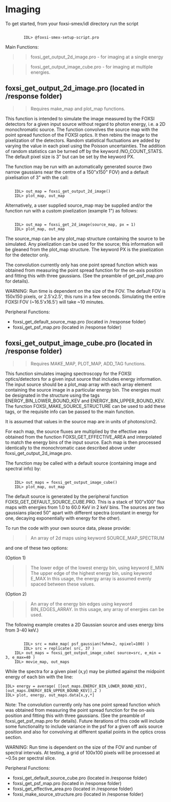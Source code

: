 Imaging
=======

To get started, from your foxsi-smex/idl directory run the script 

```

        IDL> @foxsi-smex-setup-script.pro

```

Main Functions:

>> foxsi_get_output_2d_image.pro    - for imaging at a single energy

>> foxsi_get_output_image_cube.pro  - for imaging at multiple energies.


foxsi_get_output_2d_image.pro                       (located in /response folder)
-----------------------------

>> Requires make_map and plot_map functions.

This function is intended to simulate the image measured by the FOXSI detectors for a
given input source without regard to photon energy, i.e. a 2D monochromatic source.
The function convolves the source map with the point spread function of the FOXSI optics.
It then rebins the image to the pixelization of the detectors.  Random statistical 
fluctuations are added by varying the value in each pixel using the Poisson uncertainties. 
The addition of random statistics can be turned off by the keyword /NO_COUNT_STATS. 
The default pixel size is 3" but can be set by the keyword PX.

The function may be run with an automatically generated source (two narrow gaussians 
near the centre of a 150"x150" FOV) and a default pixelisation of 3" with the call:

```

    IDL> out_map = foxsi_get_output_2d_image()
    IDL> plot_map, out_map

```

Alternatively, a user supplied source_map may be supplied and/or the function run with a
custom pixelization (example 1") as follows:

```

    IDL> out_map = foxsi_get_2d_image(source_map, px = 1)
    IDL> plot_map, out_map

```

The source_map can be any plot_map structure containing the source to be simulated. 
Any pixelization can be used for the source; this information will be gleaned from the 
plot_map structure.  The keyword PX is the pixelization for the detector only. 

The convolution currently only has one point spread function which was obtained from 
measuring the point spread function for the on-axis position and fitting this with 
three gaussians. (See the preamble of get_psf_map.pro for details).


WARNING: Run time is dependent on the size of the FOV. The default FOV is 150x150 pixels,
or 2.5'x2.5', this runs in a few seconds. Simulating the entire FOXSI FOV (~16.5'x16.5')
will take ~10 minutes.


Peripheral Functions:
- foxsi_get_default_source_map.pro            (located in /response folder)
- foxsi_get_psf_map.pro                       (located in /response folder)



foxsi_get_output_image_cube.pro                       (located in /response folder)
-------------------------------

>> Requires MAKE_MAP, PLOT_MAP, ADD_TAG functions.

This function simulates imaging spectroscopy for the FOXSI optics/detectors for a
given input source that includes energy information.  The input source should be a 
plot_map array with each array element containing the source image in a particular 
energy bin.  The energies must be designated in the structure using the tags 
ENERGY_BIN_LOWER_BOUND_KEV and ENERGY_BIN_UPPER_BOUND_KEV.  The function 
FOXSI_MAKE_SOURCE_STRUCTURE can be used to add these tags, or the requisite info can 
be passed to the main function.

It is assumed that values in the source map are in units of photons/cm2.

For each map, the source fluxes are multiplied by the effective area obtained from the 
function FOXSI_GET_EFFECTIVE_AREA and interpolated to match the energy bins of the input 
source.  Each map is then processed identically to the monochromatic case described above 
under foxsi_get_output_2d_image.pro.

The function may be called with a default source (containing image and spectral info) by:

```

    IDL> out_maps = foxsi_get_output_image_cube()
    IDL> plot_map, out_map

```

The default source is generated by the peripheral function 
FOXSI_GET_DEFAULT_SOURCE_CUBE.PRO. This is a stack of 100"x100" flux maps with energies 
from 1.0 to 60.0 KeV in 2 keV bins.  The sources are two gaussians placed 50" apart 
with different spectra (constant in energy for one, decaying exponentially with energy 
for the other).

To run the code with your own source data, please provide:

  >> An array of 2d maps using keyword SOURCE_MAP_SPECTRUM

and one of these two options:

  (Option 1)
  >> The lower edge of the lowest energy bin, using keyword E_MIN
  >> The upper edge of the highest energy bin, using keyword E_MAX
	In this usage, the energy array is assumed evenly spaced between these values.
  	 
  (Option 2)
  >> An array of the energy bin edges using keyword BIN_EDGES_ARRAY.  In this usage, 
		 any array of energies can be used.

The following example creates a 2D Gaussian source and uses energy bins from 3-40 keV.)

```

		IDL> src = make_map( psf_gaussian(fwhm=2, npixel=100) )
		IDL> src = replicate( src, 37 )
    IDL> out_maps = foxsi_get_output_image_cube( source=src, e_min = 3, e_max=40 )
    IDL> movie_map, out_maps

```

While the spectra for a given pixel (x,y) may be plotted against the midpoint energy of 
each bin with the line:

```
IDL> energy = average( [[out_maps.ENERGY_BIN_LOWER_BOUND_KEV],[out_maps.ENERGY_BIN_UPPER_BOUND_KEV]],2 )
IDL> plot, energy, out_maps.data[x,y,*]
```

Note: The convolution currently only has one point spread function which was obtained 
from measuring the point spread function for the on-axis position and fitting this with 
three gaussians. (See the preamble of foxsi_get_psf_map.pro for details). Future 
iterations of this code will include some functionality to include variance in the psf 
for a given off axis source position and also for convolving at different spatial points 
in the optics cross section.


WARNING: Run time is dependent on the size of the FOV and number of spectral intervals. 
At testing, a grid of 100x100 pixels will be processed at ~0.5s per spectral slice.


Peripheral Functions:
- foxsi_get_default_source_cube.pro                      (located in /response folder)
- foxsi_get_psf_map.pro                       (located in /response folder)
- foxsi_get_effective_area.pro            (located in /response folder)
- foxsi_make_source_structure.pro         (located in /response folder)

